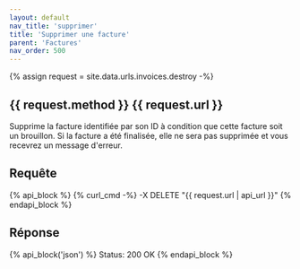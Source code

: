 ```yaml
---
layout: default
nav_title: 'supprimer'
title: 'Supprimer une facture'
parent: 'Factures'
nav_order: 500
---
```

{% assign request = site.data.urls.invoices.destroy -%}
## {{ request.method }} {{ request.url }}

Supprime la facture identifiée par son ID à condition que cette facture soit un brouillon.
Si la facture a été finalisée, elle ne sera pas supprimée et vous recevrez un message d'erreur.

## Requête

{% api_block %}
{% curl_cmd -%}
-X DELETE "{{ request.url | api_url }}"
{% endapi_block %}

## Réponse

{% api_block('json') %}
Status: 200 OK
{% endapi_block %}
